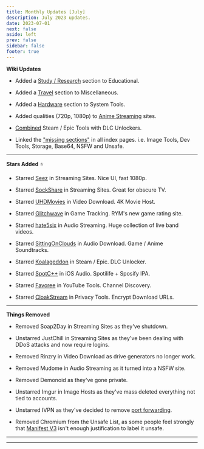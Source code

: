 ```yaml
---
title: Monthly Updates [July]
description: July 2023 updates.
date: 2023-07-01
next: false
aside: left
prev: false
sidebar: false
footer: true
---
```

<Post authors="['nbats']" />

**Wiki Updates**

* Added a [Study / Research](https://fmhy.pages.dev/edupiracyguide/#study--research) section to Educational.
 
* Added a [Travel](https://fmhy.pages.dev/miscguide/#travel) section to Miscellaneous.
 
* Added a [Hardware](https://fmhy.pages.dev/toolsguide/#hardware) section to System Tools.
 
* Added qualities (720p, 1080p) to [Anime Streaming](https://fmhy.pages.dev/videopiracyguide/#anime-streaming) sites.
 
* [Combined](https://fmhy.pages.dev/gamingpiracyguide/#steam--epic) Steam / Epic Tools with DLC Unlockers.
 
* Linked the ["missing sections"](https://ibb.co/X8K2GTc) in all index pages. i.e. Image Tools, Dev Tools, Storage, Base64, NSFW and Unsafe.
 
***
 
**Stars Added** ⭐
 
* Starred [Seez](https://fmhy.pages.dev/videopiracyguide/#multi-hosts) in Streaming Sites. Nice UI, fast 1080p.
 
* Starred [SockShare](https://fmhy.pages.dev/videopiracyguide/#dedicated-hosts) in Streaming Sites. Great for obscure TV.
 
* Starred [UHDMovies](https://fmhy.pages.dev/videopiracyguide/#download-sites) in Video Download. 4K Movie Host. 
 
* Starred [Glitchwave](https://fmhy.pages.dev/gamingpiracyguide/#tracking--discovery) in Game Tracking. RYM's new game rating site.
 
* Starred [hate5six](https://fmhy.pages.dev/audiopiracyguide/#streaming-sites) in Audio Streaming. Huge collection of live band videos.
 
* Starred [SittingOnClouds](https://fmhy.pages.dev/audiopiracyguide/#download-sites) in Audio Download. Game / Anime Soundtracks. 
 
* Starred [Koalageddon](https://fmhy.pages.dev/gamingpiracyguide/#steam--epic) in Steam / Epic. DLC Unlocker.
 
* Starred [SpotC++](https://fmhy.pages.dev/android-iosguide/#ios-audio) in iOS Audio. Spotilife + Sposify IPA.
 
* Starred [Favoree](https://fmhy.pages.dev/toolsguide/#youtube-tools) in YouTube Tools. Channel Discovery. 
 
* Starred [CloakStream](https://fmhy.pages.dev/adblockvpnguide/#browser-tools) in Privacy Tools. Encrypt Download URLs.
 
***
 
**Things Removed**
 
* Removed Soap2Day in Streaming Sites as they've shutdown.
 
* Unstarred JustChill in Streaming Sites as they've been dealing with DDoS attacks and now require logins.
 
* Removed Rinzry in Video Download as drive generators no longer work.
 
* Removed Mudome in Audio Streaming as it turned into a NSFW site.
 
* Removed Demonoid as they've gone private.
 
* Unstarred Imgur in Image Hosts as they've mass deleted everything not tied to accounts.
 
* Unstarred IVPN as they've decided to remove [port forwarding](https://www.ivpn.net/blog/gradual-removal-of-port-forwarding/). 

* Removed Chromium from the Unsafe List, as some people feel strongly that [Manifest V3](https://www.eff.org/deeplinks/2021/12/chrome-users-beware-manifest-v3-deceitful-and-threatening) isn't enough justification to label it unsafe.
 
***
***
